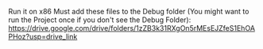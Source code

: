 Run it on x86
Must add these files to the Debug folder (You might want to run the Project once if you don't see the Debug Folder):
https://drive.google.com/drive/folders/1zZB3k31RXgOn5rMEsEJZfeS1EhOAPHoz?usp=drive_link
